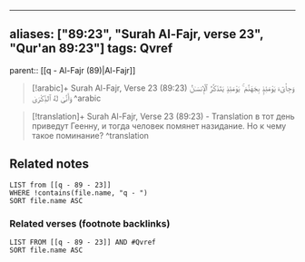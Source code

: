 
---
aliases: ["89:23", "Surah Al-Fajr, verse 23", "Qur'an 89:23"]
tags: Qvref
---

parent:: [[q - Al-Fajr (89)|Al-Fajr]]

> [!arabic]+ Surah Al-Fajr, Verse 23 (89:23)
> <span class="quran-arabic">وَجِا۟ىٓءَ يَوْمَئِذٍۭ بِجَهَنَّمَ ۚ يَوْمَئِذٍ يَتَذَكَّرُ ٱلْإِنسَـٰنُ وَأَنَّىٰ لَهُ ٱلذِّكْرَىٰ</span>
^arabic

> [!translation]+ Surah Al-Fajr, Verse 23 (89:23) - Translation
> в тот день приведут Геенну, и тогда человек помянет назидание. Но к чему такое поминание?
^translation



## Related notes
```dataview
LIST from [[q - 89 - 23]]
WHERE !contains(file.name, "q - ")
SORT file.name ASC
```

### Related verses (footnote backlinks)
```dataview
LIST FROM [[q - 89 - 23]] AND #Qvref
SORT file.name ASC
```

